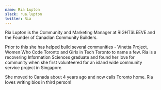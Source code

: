 ```yaml
---
name: Ria Lupton
slack: rua.lupton
twitter: Ria
---
```


Ria Lupton is the Community and Marketing Manager at RIGHTSLEEVE and the Founder of Canadian Community Builders.  
  
Prior to this she has helped build several communities - Vinetta Project, Women Who Code Toronto and Girls in Tech Toronto to name a few. Ria is a recovering Information Sciences graduate and found her love for community when she first volunteered for an island wide community service project in Singapore.  
  
She moved to Canada about 4 years ago and now calls Toronto home. Ria loves writing bios in third person! 
